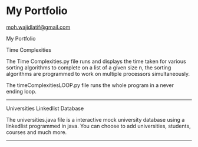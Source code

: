 # My Portfolio
moh.wajidlatif@gmail.com

My Portfolio

Time Complexities

The Time Complexities.py file runs and displays the time taken for various sorting algorithms to complete on a list of a given size n, the sorting algorithms are programmed to work on multiple processors simultaneously. 

The timeComplexitiesLOOP.py file runs the whole program in a never ending loop.
_________________________________________

Universities Linkedlist Database 

The universities.java file is a interactive mock university database using a linkedlist programmed in java. You can choose to add universities, students, courses and much more. 
________________________________________________
